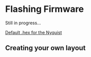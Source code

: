 # Flashing Firmware

Still in progress...

[Default .hex for the Nyquist](/assets/nyquist_rev1_default.hex)

## Creating your own layout



